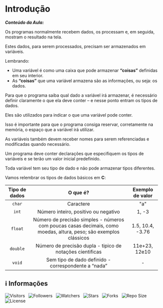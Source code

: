 <!-- Título -->
# Introdução

***Conteúdo da Aula:***

Os programas normalmente recebem dados, os processam e, em seguida, mostram o resultado na tela.

Estes dados, para serem processados, precisam ser armazenados em variáveis.

Lembrando:

* Uma variável é como uma caixa que pode armazenar **“coisas”** definidas em seu interior.
* As **“coisas”** que uma variável armazena são as informações, ou seja: os dados.

Para que o programa saiba qual dado a variável irá armazenar, é necessário definir claramente o que ela deve conter – e nesse ponto entram os tipos de dados.

Eles são utilizados para indicar o que uma variável pode conter.

Isso é importante para que o programa consiga reservar, corretamente na memória, o espaço que a variável irá utilizar.

As variáveis também devem receber nomes para serem referenciadas e modificadas quando necessário.

Um programa deve conter declarações que especifiquem os tipos de variáveis e se terão um valor inicial predefinido.

Toda variável tem seu tipo de dado e não pode armazenar tipos diferentes.

Vamos relembrar os tipos de dados básicos em **C**:

| Tipo de dados | O que é? | Exemplo de valor |
| :-----------: | :------: | :--------------: |
| `char` | Caractere | "a" |
| `int` | Número inteiro, positivo ou negativo | 1, -3 |
| `float` | Número de precisão simples - números com poucas casas decimais, como moedas, altura, peso; são exemplos clássicos | 1.5, 10.4, -3.76 |
| `double` | Número de precisão dupla - tipico de notações cientificas | 11e+23, 12e10 |
| `void` | Sem tipo de dado definido - correspondente a “nada” | - |

<!-- Informações -->
## &#8505; Informações

![Visitors](https://api.visitorbadge.io/api/visitors?path=Devsgeeknerd%2Fcla-int-var-tip-dad-c-log-par-pro-com-bas&label=Visitantes&labelColor=%23700070&labelStyle=none&countColor=%23000fff&style=plastic&color=%23ffffff "Total de Visitantes")
&nbsp;
![Followers](https://img.shields.io/github/followers/Devsgeeknerd?style=p&label=Seguidores&labelColor=800080&color=000fff "Total de Seguidores")
&nbsp;
![Watchers](https://img.shields.io/github/watchers/Devsgeeknerd/cla-int-var-tip-dad-c-log-par-pro-com-bas?style=p&label=Observadores&labelColor=800080&color=000fff "Total de Observadores")
&nbsp;
![Stars](https://img.shields.io/github/stars/Devsgeeknerd/cla-int-var-tip-dad-c-log-par-pro-com-bas?style=p&label=Estrelas&labelColor=800080&color=000fff "Total de Estrelas")
&nbsp;
![Forks](https://img.shields.io/github/forks/Devsgeeknerd/cla-int-var-tip-dad-c-log-par-pro-com-bas?style=p&label=Bifurcações&labelColor=800080&color=000fff "Total de Bifurcações")
&nbsp;
![Repo Size](https://img.shields.io/github/repo-size/Devsgeeknerd/cla-int-var-tip-dad-c-log-par-pro-com-bas?style=p&label=Tamanho&labelColor=800080&color=000fff "Tamanho do Repositório")
&nbsp;
![License](https://img.shields.io/github/license/Devsgeeknerd/cla-int-var-tip-dad-c-log-par-pro-com-bas?style=p&label=Licença&labelColor=800080&color=000fff "Licença do Repositório")
